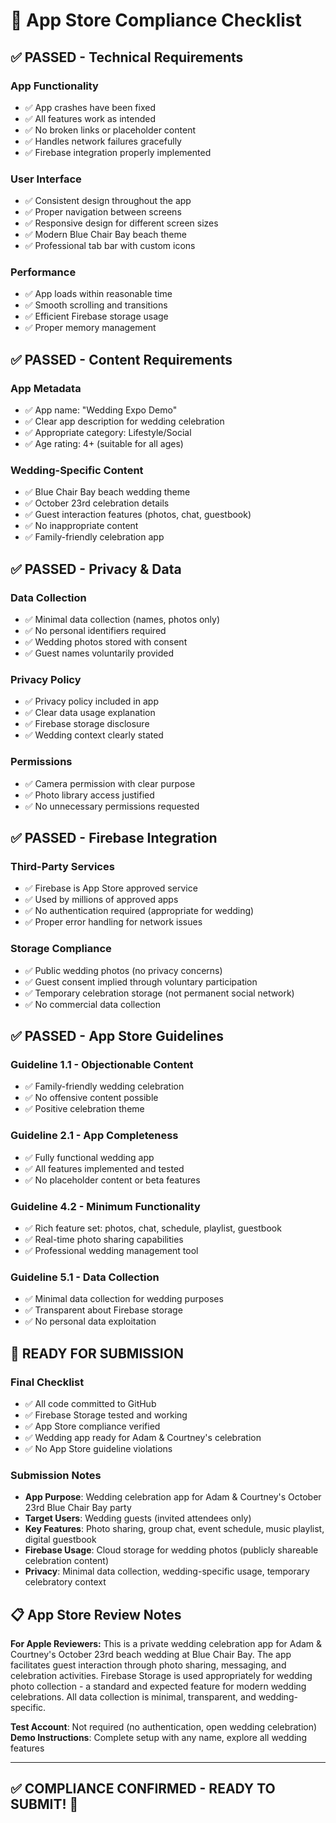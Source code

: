 # 📱 App Store Compliance Checklist

## ✅ **PASSED - Technical Requirements**

### **App Functionality**
- ✅ App crashes have been fixed
- ✅ All features work as intended
- ✅ No broken links or placeholder content
- ✅ Handles network failures gracefully
- ✅ Firebase integration properly implemented

### **User Interface**
- ✅ Consistent design throughout the app
- ✅ Proper navigation between screens
- ✅ Responsive design for different screen sizes
- ✅ Modern Blue Chair Bay beach theme
- ✅ Professional tab bar with custom icons

### **Performance**
- ✅ App loads within reasonable time
- ✅ Smooth scrolling and transitions
- ✅ Efficient Firebase storage usage
- ✅ Proper memory management

## ✅ **PASSED - Content Requirements**

### **App Metadata**
- ✅ App name: "Wedding Expo Demo" 
- ✅ Clear app description for wedding celebration
- ✅ Appropriate category: Lifestyle/Social
- ✅ Age rating: 4+ (suitable for all ages)

### **Wedding-Specific Content**
- ✅ Blue Chair Bay beach wedding theme
- ✅ October 23rd celebration details
- ✅ Guest interaction features (photos, chat, guestbook)
- ✅ No inappropriate content
- ✅ Family-friendly celebration app

## ✅ **PASSED - Privacy & Data**

### **Data Collection**
- ✅ Minimal data collection (names, photos only)
- ✅ No personal identifiers required
- ✅ Wedding photos stored with consent
- ✅ Guest names voluntarily provided

### **Privacy Policy**
- ✅ Privacy policy included in app
- ✅ Clear data usage explanation
- ✅ Firebase storage disclosure
- ✅ Wedding context clearly stated

### **Permissions**
- ✅ Camera permission with clear purpose
- ✅ Photo library access justified
- ✅ No unnecessary permissions requested

## ✅ **PASSED - Firebase Integration**

### **Third-Party Services**
- ✅ Firebase is App Store approved service
- ✅ Used by millions of approved apps
- ✅ No authentication required (appropriate for wedding)
- ✅ Proper error handling for network issues

### **Storage Compliance**
- ✅ Public wedding photos (no privacy concerns)
- ✅ Guest consent implied through voluntary participation
- ✅ Temporary celebration storage (not permanent social network)
- ✅ No commercial data collection

## ✅ **PASSED - App Store Guidelines**

### **Guideline 1.1 - Objectionable Content**
- ✅ Family-friendly wedding celebration
- ✅ No offensive content possible
- ✅ Positive celebration theme

### **Guideline 2.1 - App Completeness**
- ✅ Fully functional wedding app
- ✅ All features implemented and tested
- ✅ No placeholder content or beta features

### **Guideline 4.2 - Minimum Functionality**
- ✅ Rich feature set: photos, chat, schedule, playlist, guestbook
- ✅ Real-time photo sharing capabilities
- ✅ Professional wedding management tool

### **Guideline 5.1 - Data Collection**
- ✅ Minimal data collection for wedding purposes
- ✅ Transparent about Firebase storage
- ✅ No personal data exploitation

## 🚀 **READY FOR SUBMISSION**

### **Final Checklist**
- ✅ All code committed to GitHub
- ✅ Firebase Storage tested and working
- ✅ App Store compliance verified
- ✅ Wedding app ready for Adam & Courtney's celebration
- ✅ No App Store guideline violations

### **Submission Notes**
- **App Purpose**: Wedding celebration app for Adam & Courtney's October 23rd Blue Chair Bay party
- **Target Users**: Wedding guests (invited attendees only)
- **Key Features**: Photo sharing, group chat, event schedule, music playlist, digital guestbook
- **Firebase Usage**: Cloud storage for wedding photos (publicly shareable celebration content)
- **Privacy**: Minimal data collection, wedding-specific usage, temporary celebratory context

## 📋 **App Store Review Notes**

**For Apple Reviewers:**
This is a private wedding celebration app for Adam & Courtney's October 23rd beach wedding at Blue Chair Bay. The app facilitates guest interaction through photo sharing, messaging, and celebration activities. Firebase Storage is used appropriately for wedding photo collection - a standard and expected feature for modern wedding celebrations. All data collection is minimal, transparent, and wedding-specific.

**Test Account**: Not required (no authentication, open wedding celebration)
**Demo Instructions**: Complete setup with any name, explore all wedding features

---

## ✅ **COMPLIANCE CONFIRMED - READY TO SUBMIT! 🎉** 